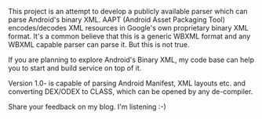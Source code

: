 This project is an attempt to develop a publicly available parser which can parse Android's binary XML. AAPT (Android Asset Packaging Tool) encodes/decodes XML resources in Google's own proprietary binary XML format. It's a common believe that this is a generic WBXML format and any WBXML capable parser can parse it. But this is not true.

If you are planning to explore Android's Binary XML, my code base can help you to start and build service on top of it.

Version 1.0- is capable of parsing Android Manifest, XML layouts etc. and converting DEX/ODEX to CLASS, which can be opened by any de-compiler.

Share your feedback on my blog. I'm listening :-) 
